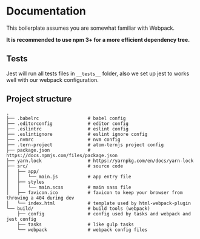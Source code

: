 # Documentation

This boilerplate assumes you are somewhat familiar with Webpack.

**It is recommended to use npm 3+ for a more efficient dependency tree.**

## Tests

Jest will run all tests files in `__tests__` folder, also we set up jest to works well with our webpack configuration.

## Project structure

```
.
├── .babelrc                  # babel config
├── .editorconfig             # editor config
├── .eslintrc                 # eslint config
├── .eslintignore             # eslint ignore config
├── .nvmrc                    # nvm config
├── .tern-project             # atom-ternjs project config
├── package.json              # https://docs.npmjs.com/files/package.json
├── yarn.lock                 # https://yarnpkg.com/en/docs/yarn-lock
├── src/                      # source code
│   ├── app/
│   │   └── main.js           # app entry file
│   ├── styles
│   │   └── main.scss         # main sass file
│   ├── favicon.ico           # favicon to keep your browser from throwing a 404 during dev
│   └── index.html            # template used by html-webpack-plugin
└── build/                    # build tools (webpack)
    ├── config                # config used by tasks and webpack and jest config
    ├── tasks                 # like gulp tasks
    └── webpack               # webpack config files
```

